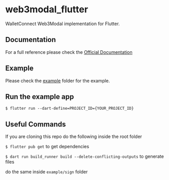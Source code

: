 # web3modal_flutter

WalletConnect Web3Modal implementation for Flutter.

## Documentation

For a full reference please check the [Official Documentation](http://docs.walletconnect.com/2.0/web3modal/flutter/installation)

## Example

Please check the [example](example/sign/) folder for the example.

## Run the example app

`$ flutter run --dart-define=PROJECT_ID={YOUR_PROJECT_ID}`

## Useful Commands

If you are cloning this repo do the following inside the root folder

`$ flutter pub get` to get dependencies

`$ dart run build_runner build --delete-conflicting-outputs` to generate files

do the same inside `example/sign` folder
